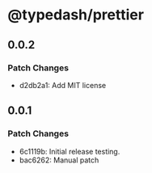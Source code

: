 # @typedash/prettier

## 0.0.2

### Patch Changes

- d2db2a1: Add MIT license

## 0.0.1

### Patch Changes

- 6c1119b: Initial release testing.
- bac6262: Manual patch
